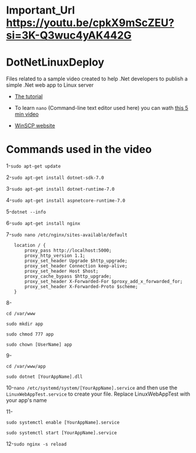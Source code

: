 # Important_Url https://youtu.be/cpkX9mScZEU?si=3K-Q3wuc4yAK442G

# DotNetLinuxDeploy
Files related to a sample video created to help .Net developers to publish a simple .Net web app to Linux server

* [The tutorial](https://youtu.be/cpkX9mScZEU)
  
* To learn `nano` (Command-line text editor used here)  you can wath [this 5 min video](https://www.youtube.com/watch?v=NV9PyPJKqH4) 

* [WinSCP website](https://winscp.net)



# Commands used in the video

1-`sudo apt-get update`

2-`sudo apt-get install dotnet-sdk-7.0`

3-`sudo apt-get install dotnet-runtime-7.0`

4-`sudo apt-get install aspnetcore-runtime-7.0`

5-`dotnet --info`

6-`sudo apt-get install nginx`

7-`sudo nano /etc/nginx/sites-available/default`

```
   location / {
       proxy_pass http://localhost:5000;
       proxy_http_version 1.1;
       proxy_set_header Upgrade $http_upgrade;
       proxy_set_header Connection keep-alive;
       proxy_set_header Host $host;
       proxy_cache_bypass $http_upgrade;
       proxy_set_header X-Forwarded-For $proxy_add_x_forwarded_for;
       proxy_set_header X-Forwarded-Proto $scheme;
   }
```

8-

  `cd /var/www`
  
  `sudo mkdir app`
  
  `sudo chmod 777 app`
   
  `sudo chown [UserName] app`

9- 

  `cd /var/www/app`
  
  `sudo dotnet [YourAppName].dll`

10-`nano /etc/systemd/system/[YourAppName].service` and then use the `LinuxWebAppTest.service` to create your file. Replace LinuxWebAppTest with your app's name


11-

`sudo systemctl enable [YourAppName].service`


`sudo systemctl start [YourAppName].service`

12-`sudo nginx -s reload`
